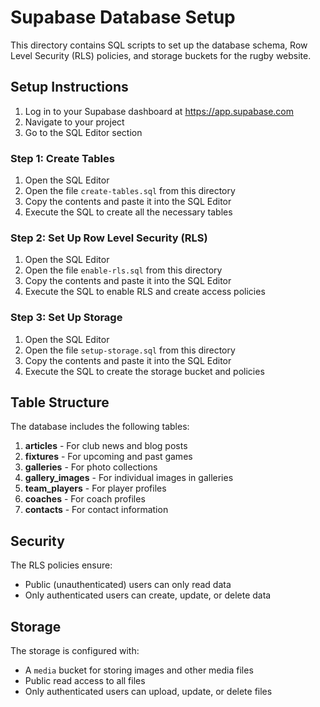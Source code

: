 # Supabase Database Setup

This directory contains SQL scripts to set up the database schema, Row Level Security (RLS) policies, and storage buckets for the rugby website.

## Setup Instructions

1. Log in to your Supabase dashboard at https://app.supabase.com
2. Navigate to your project
3. Go to the SQL Editor section

### Step 1: Create Tables

1. Open the SQL Editor
2. Open the file `create-tables.sql` from this directory
3. Copy the contents and paste it into the SQL Editor
4. Execute the SQL to create all the necessary tables

### Step 2: Set Up Row Level Security (RLS)

1. Open the SQL Editor
2. Open the file `enable-rls.sql` from this directory
3. Copy the contents and paste it into the SQL Editor
4. Execute the SQL to enable RLS and create access policies

### Step 3: Set Up Storage

1. Open the SQL Editor
2. Open the file `setup-storage.sql` from this directory
3. Copy the contents and paste it into the SQL Editor
4. Execute the SQL to create the storage bucket and policies

## Table Structure

The database includes the following tables:

1. **articles** - For club news and blog posts
2. **fixtures** - For upcoming and past games
3. **galleries** - For photo collections
4. **gallery_images** - For individual images in galleries
5. **team_players** - For player profiles
6. **coaches** - For coach profiles
7. **contacts** - For contact information

## Security

The RLS policies ensure:

- Public (unauthenticated) users can only read data
- Only authenticated users can create, update, or delete data

## Storage

The storage is configured with:

- A `media` bucket for storing images and other media files
- Public read access to all files
- Only authenticated users can upload, update, or delete files
